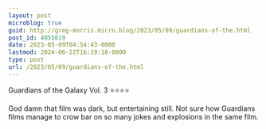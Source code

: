 ```yaml
---
layout: post
microblog: true
guid: http://greg-morris.micro.blog/2023/05/09/guardians-of-the.html
post_id: 4055019
date: 2023-05-09T04:54:43-0000
lastmod: 2024-06-22T16:19:18-0000
type: post
url: /2023/05/09/guardians-of-the.html
---
```

Guardians of the Galaxy Vol. 3  ⭐️⭐️⭐️⭐️

God damn that film was dark, but entertaining still. Not sure how Guardians films manage to crow bar on so many jokes and explosions in the same film.
